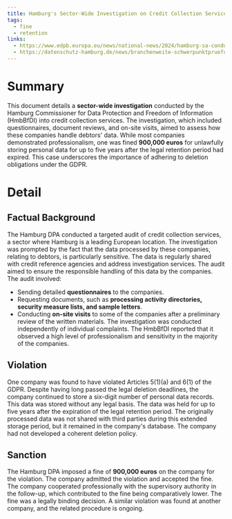 ```yaml
---
title: Hamburg's Sector-Wide Investigation on Credit Collection Services; 900k data retention fine
tags:
  - fine
  - retention
links:
  - https://www.edpb.europa.eu/news/national-news/2024/hamburg-sa-conducts-sector-wide-investigation-credit-collection-services_en
  - https://datenschutz-hamburg.de/news/branchenweite-schwerpunktpruefung-im-forderungsmanagement
---
```

# Summary

This document details a **sector-wide investigation** conducted by the Hamburg Commissioner for Data Protection and Freedom of Information (HmbBfDI) into credit collection services. The investigation, which included questionnaires, document reviews, and on-site visits, aimed to assess how these companies handle debtors' data. While most companies demonstrated professionalism, one was fined **900,000 euros** for unlawfully storing personal data for up to five years after the legal retention period had expired. This case underscores the importance of adhering to deletion obligations under the GDPR.

# Detail

## Factual Background

The Hamburg DPA conducted a targeted audit of credit collection services, a sector where Hamburg is a leading European location. The investigation was prompted by the fact that the data processed by these companies, relating to debtors, is particularly sensitive. The data is regularly shared with credit reference agencies and address investigation services. The audit aimed to ensure the responsible handling of this data by the companies. The audit involved:

- Sending detailed **questionnaires** to the companies.
- Requesting documents, such as **processing activity directories, security measure lists, and sample letters**.
- Conducting **on-site visits** to some of the companies after a preliminary review of the written materials. The investigation was conducted independently of individual complaints. The HmbBfDI reported that it observed a high level of professionalism and sensitivity in the majority of the companies.

## Violation

One company was found to have violated Articles 5(1)(a) and 6(1) of the GDPR. Despite having long passed the legal deletion deadlines, the company continued to store a six-digit number of personal data records. This data was stored without any legal basis. The data was held for up to five years after the expiration of the legal retention period. The originally processed data was not shared with third parties during this extended storage period, but it remained in the company's database. The company had not developed a coherent deletion policy.

## Sanction

The Hamburg DPA imposed a fine of **900,000 euros** on the company for the violation. The company admitted the violation and accepted the fine. The company cooperated professionally with the supervisory authority in the follow-up, which contributed to the fine being comparatively lower. The fine was a legally binding decision. A similar violation was found at another company, and the related procedure is ongoing.